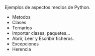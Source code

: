 Ejemplos de aspectos medios de Python.

* Metodos
* Clases
* Ternarios
* Importar clases, paquetes...
* Abrir, Leer y Escribir ficheros.
* Excepciones
* Herencia
